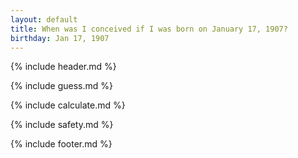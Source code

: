 ```yaml
---
layout: default
title: When was I conceived if I was born on January 17, 1907?
birthday: Jan 17, 1907
---
```


{% include header.md %}

{% include guess.md %}

{% include calculate.md %}

{% include safety.md %}

{% include footer.md %}



